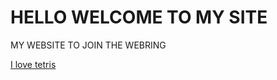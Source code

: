 # HELLO WELCOME TO MY SITE
<html>
MY WEBSITE TO JOIN THE WEBRING

<a href="play.tetris.com">I love tetris</a>
</html>
